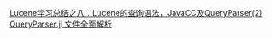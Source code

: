 [Lucene学习总结之八：Lucene的查询语法，JavaCC及QueryParser(2)](http://forfuture1978.iteye.com/blog/661680)
[QueryParser.jj 文件全面解析](http://blog.csdn.net/zyb243380456/article/details/7225620)
